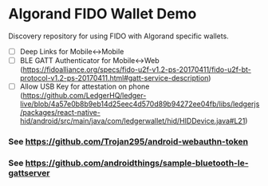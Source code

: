 # Algorand FIDO Wallet Demo

Discovery repository for using FIDO with Algorand specific wallets.

- [ ] Deep Links for Mobile<->Mobile
- [ ] BLE GATT Authenticator for Mobile<->Web (https://fidoalliance.org/specs/fido-u2f-v1.2-ps-20170411/fido-u2f-bt-protocol-v1.2-ps-20170411.html#gatt-service-description)
- [ ] Allow USB Key for attestation on phone (https://github.com/LedgerHQ/ledger-live/blob/4a57e0b8b9eb14d25eec4d570d89b94272ee04fb/libs/ledgerjs/packages/react-native-hid/android/src/main/java/com/ledgerwallet/hid/HIDDevice.java#L21)

### See https://github.com/Trojan295/android-webauthn-token
### See https://github.com/androidthings/sample-bluetooth-le-gattserver